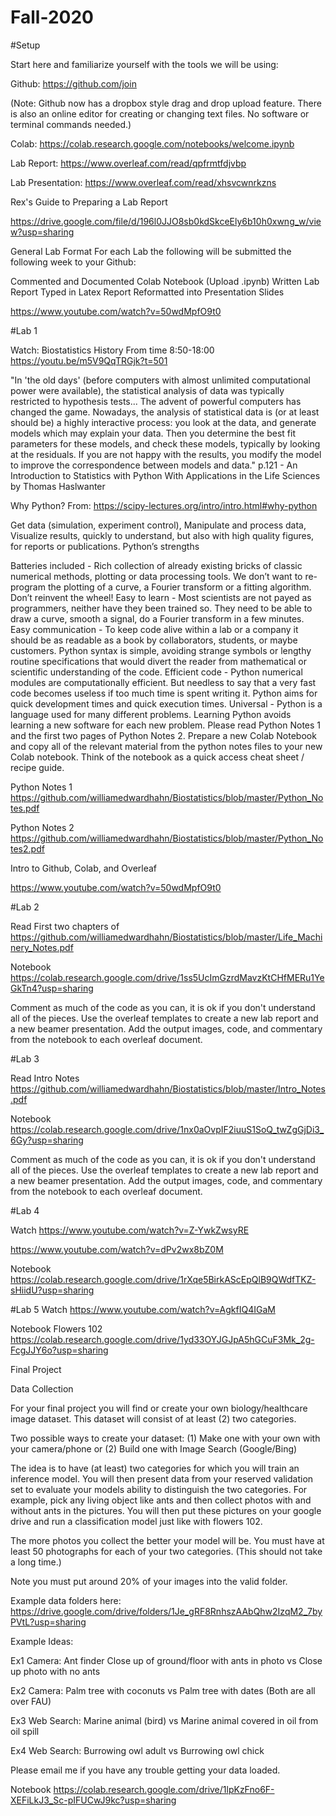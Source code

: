 # Fall-2020

#Setup


Start here and familiarize yourself with the tools we will be using:

Github: https://github.com/join

(Note: Github now has a dropbox style drag and drop upload feature. There is also an online editor for creating or changing text files. No software or terminal commands needed.)

Colab: https://colab.research.google.com/notebooks/welcome.ipynb

Lab Report: https://www.overleaf.com/read/qpfrmtfdjvbp

Lab Presentation: https://www.overleaf.com/read/xhsvcwnrkzns

Rex's Guide to Preparing a Lab Report

https://drive.google.com/file/d/196l0JJO8sb0kdSkceEly6b10h0xwng_w/view?usp=sharing

General Lab Format
For each Lab the following will be submitted the following week to your Github:

Commented and Documented Colab Notebook (Upload .ipynb)
Written Lab Report Typed in Latex
Report Reformatted into Presentation Slides

https://www.youtube.com/watch?v=50wdMpfO9t0


#Lab 1


Watch: Biostatistics History
From time 8:50-18:00 https://youtu.be/m5V9QqTRGjk?t=501

"In 'the old days' (before computers with almost unlimited computational power were available), the statistical analysis of data was typically restricted to hypothesis tests... The advent of powerful computers has changed the game. Nowadays, the analysis of statistical data is (or at least should be) a highly interactive process: you look at the data, and generate models which may explain your data. Then you determine the best fit parameters for these models, and check these models, typically by looking at the residuals. If you are not happy with the results, you modify the model to improve the correspondence between models and data." p.121 - An Introduction to Statistics with Python With Applications in the Life Sciences by Thomas Haslwanter

Why Python?
From: https://scipy-lectures.org/intro/intro.html#why-python

Get data (simulation, experiment control),
Manipulate and process data,
Visualize results, quickly to understand, but also with high quality figures, for reports or publications.
Python’s strengths

Batteries included - Rich collection of already existing bricks of classic numerical methods, plotting or data processing tools. We don’t want to re-program the plotting of a curve, a Fourier transform or a fitting algorithm. Don’t reinvent the wheel!
Easy to learn - Most scientists are not payed as programmers, neither have they been trained so. They need to be able to draw a curve, smooth a signal, do a Fourier transform in a few minutes.
Easy communication - To keep code alive within a lab or a company it should be as readable as a book by collaborators, students, or maybe customers. Python syntax is simple, avoiding strange symbols or lengthy routine specifications that would divert the reader from mathematical or scientific understanding of the code.
Efficient code - Python numerical modules are computationally efficient. But needless to say that a very fast code becomes useless if too much time is spent writing it. Python aims for quick development times and quick execution times.
Universal - Python is a language used for many different problems. Learning Python avoids learning a new software for each new problem.
Please read Python Notes 1 and the first two pages of Python Notes 2. Prepare a new Colab Notebook and copy all of the relevant material from the python notes files to your new Colab notebook. Think of the notebook as a quick access cheat sheet / recipe guide.

Python Notes 1 https://github.com/williamedwardhahn/Biostatistics/blob/master/Python_Notes.pdf

Python Notes 2 https://github.com/williamedwardhahn/Biostatistics/blob/master/Python_Notes2.pdf

Intro to Github, Colab, and Overleaf

https://www.youtube.com/watch?v=50wdMpfO9t0



#Lab 2


Read
First two chapters of https://github.com/williamedwardhahn/Biostatistics/blob/master/Life_Machinery_Notes.pdf

Notebook
https://colab.research.google.com/drive/1ss5UcImGzrdMavzKtCHfMERu1YeGkTn4?usp=sharing

Comment as much of the code as you can, it is ok if you don't understand all of the pieces. Use the overleaf templates to create a new lab report and a new beamer presentation. Add the output images, code, and commentary from the notebook to each overleaf document.

#Lab 3


Read
Intro Notes https://github.com/williamedwardhahn/Biostatistics/blob/master/Intro_Notes.pdf

Notebook
https://colab.research.google.com/drive/1nx0aOvpIF2iuuS1SoQ_twZgGjDi3_6Gy?usp=sharing

Comment as much of the code as you can, it is ok if you don't understand all of the pieces. Use the overleaf templates to create a new lab report and a new beamer presentation. Add the output images, code, and commentary from the notebook to each overleaf document.

#Lab 4


Watch
https://www.youtube.com/watch?v=Z-YwkZwsyRE

https://www.youtube.com/watch?v=dPv2wx8bZ0M

Notebook
https://colab.research.google.com/drive/1rXqe5BirkAScEpQlB9QWdfTKZ-sHiidU?usp=sharing

#Lab 5
Watch
https://www.youtube.com/watch?v=AgkfIQ4IGaM

Notebook
Flowers 102 https://colab.research.google.com/drive/1yd33OYJGJpA5hGCuF3Mk_2g-FcgJJY6o?usp=sharing

Final Project

Data Collection

For your final project you will find or create your own biology/healthcare image dataset. This dataset will consist of at least (2) two categories.

Two possible ways to create your dataset: (1) Make one with your own with your camera/phone or (2) Build one with Image Search (Google/Bing)

The idea is to have (at least) two categories for which you will train an inference model. You will then present data from your reserved validation set to evaluate your models ability to distinguish the two categories. For example, pick any living object like ants and then collect photos with and without ants in the pictures. You will then put these pictures on your google drive and run a classification model just like with flowers 102.

The more photos you collect the better your model will be. You must have at least 50 photographs for each of your two categories. (This should not take a long time.)

Note you must put around 20% of your images into the valid folder.

Example data folders here: https://drive.google.com/drive/folders/1Je_gRF8RnhszAAbQhw2IzqM2_7byPVtL?usp=sharing

Example Ideas:

Ex1 Camera: Ant finder Close up of ground/floor with ants in photo vs Close up photo with no ants

Ex2 Camera: Palm tree with coconuts vs Palm tree with dates (Both are all over FAU)

Ex3 Web Search: Marine animal (bird) vs Marine animal covered in oil from oil spill

Ex4 Web Search: Burrowing owl adult vs Burrowing owl chick

Please email me if you have any trouble getting your data loaded.

Notebook
https://colab.research.google.com/drive/1lpKzFno6F-XEFiLkJ3_Sc-pIFUCwJ9kc?usp=sharing
